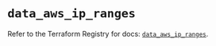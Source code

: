 # `data_aws_ip_ranges`

Refer to the Terraform Registry for docs: [`data_aws_ip_ranges`](https://registry.terraform.io/providers/hashicorp/aws/5.100.0/docs/data-sources/ip_ranges).
